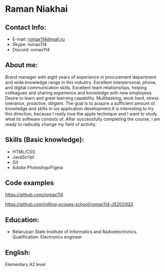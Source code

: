 # Raman Niakhai

## Contact Info:

* E-mail: romax114@mail.ru
* Skype: romax114
* Discord: romax114

## About me:
Brand manager with eight years of experience in procurement department and wide knowledge range in this industry. Excellent interpersonal, phone, and digital communication skills. Excellent team relationships, helping colleagues and sharing experience and knowledge with new employees. Desire to learn and great learning capability. Multitasking, work hard, stress tolerance, proactive, diligent. The goal is to acquire a sufficient amount of knowledge and skills in ios application development.It is interesting to try this direction, because I really love the apple technique and I want to study what its software consists of. After successfully completing the course, I am ready to radically change my field of activity.

## Skills (Basic knowledge):
*	HTML/CSS
*	JavaScript
*	Git
*	Adobe Photoshop/Figma

## Code examples

https://github.com/romax114

https://github.com/rolling-scopes-school/romax114-JS2020Q3

## Education:
*	Belarusian State Institute of Informatics and Radioelectronics. Qualification:  Electronics engineer

## English:
Elementary A2 level


